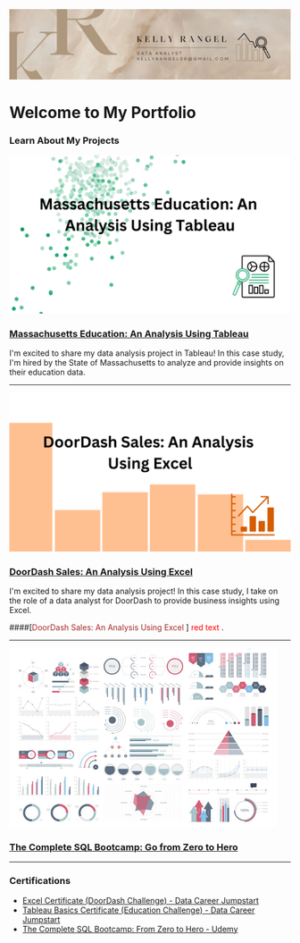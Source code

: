 <img src="images/w (1).png"/>

# Welcome to My Portfolio



### Learn About My Projects

[<img src="images/Massachusetts Education An Analysis Using Tableau.png"/>](https://www.linkedin.com/pulse/massachusetts-education-analysis-using-tableau-kelly-rangel/)
### [Massachusetts Education: An Analysis Using Tableau](https://www.linkedin.com/pulse/massachusetts-education-analysis-using-tableau-kelly-rangel/)
I'm excited to share my data analysis project in Tableau! In this case study, I'm hired by the State of Massachusetts to analyze and provide insights on their education data.

---

[<img src="images/doordash article cover.png"/>](https://www.linkedin.com/pulse/doordash-sales-analysis-using-excel-kelly-rangel/)
### [DoorDash Sales: An Analysis Using Excel](https://www.linkedin.com/pulse/doordash-sales-analysis-using-excel-kelly-rangel/)
I'm excited to share my data analysis project! In this case study, I take on the role of a data analyst for DoorDash to provide business insights using Excel.

####[<span style="color:Brown">DoorDash Sales: An Analysis Using Excel </span>]
<span style="color:red">red text </span>.

---

<img src="images/dummy_thumbnail.jpg?raw=true"/>

### [The Complete SQL Bootcamp: Go from Zero to Hero](sample_project.md)


 

---

### Certifications

- [Excel Certificate (DoorDash Challenge) - Data Career Jumpstart](https://www.datacareerjumpstart.com/excel-badge?cid=f651e658-c9fa-4e98-808b-883dc9fd2220)
- [Tableau Basics Certificate (Education Challenge) - Data Career Jumpstart](https://www.datacareerjumpstart.com/tableau1badge?cid=f651e658-c9fa-4e98-808b-883dc9fd2220)
- [The Complete SQL Bootcamp: From Zero to Hero - Udemy](https://www.udemy.com/certificate/UC-16e99013-278a-4e8e-8ed5-9f4ef805bd1d/)



